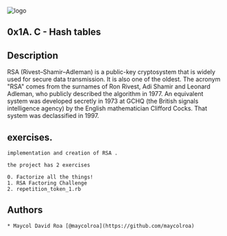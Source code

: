 
![logo](https://user-images.githubusercontent.com/85509333/145334215-1a18b1d0-b75b-4b6b-8b01-dd06dd86d314.jpg)

## 0x1A. C - Hash tables

## Description

RSA (Rivest–Shamir–Adleman) is a public-key cryptosystem that is widely used for secure data transmission. It is also one of the oldest. The acronym "RSA" comes from the surnames of Ron Rivest, Adi Shamir and Leonard Adleman, who publicly described the algorithm in 1977. An equivalent system was developed secretly in 1973 at GCHQ (the British signals intelligence agency) by the English mathematician Clifford Cocks. That system was declassified in 1997.


## exercises. ##


```
implementation and creation of RSA . 

the project has 2 exercises

0. Factorize all the things!
1. RSA Factoring Challenge
2. repetition_token_1.rb

```
## Authors
```
* Maycol David Roa [@maycolroa](https://github.com/maycolroa)